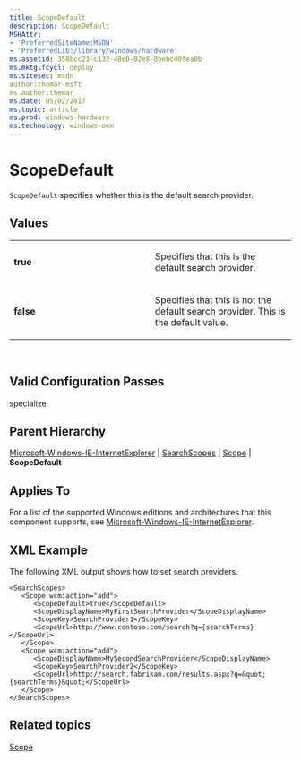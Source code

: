 ```yaml
---
title: ScopeDefault
description: ScopeDefault
MSHAttr:
- 'PreferredSiteName:MSDN'
- 'PreferredLib:/library/windows/hardware'
ms.assetid: 358bcc23-c132-48e0-82e8-8bebcd0fea0b
ms.mktglfcycl: deploy
ms.sitesec: msdn
author:themar-msft
ms.author:themar
ms.date: 05/02/2017
ms.topic: article
ms.prod: windows-hardware
ms.technology: windows-oem
---
```


# ScopeDefault


`ScopeDefault` specifies whether this is the default search provider.

## Values


<table>
<colgroup>
<col width="50%" />
<col width="50%" />
</colgroup>
<tbody>
<tr class="odd">
<td><p><strong>true</strong></p></td>
<td><p>Specifies that this is the default search provider.</p></td>
</tr>
<tr class="even">
<td><p><strong>false</strong></p></td>
<td><p>Specifies that this is not the default search provider. This is the default value.</p></td>
</tr>
</tbody>
</table>

 

## Valid Configuration Passes


specialize

## Parent Hierarchy


[Microsoft-Windows-IE-InternetExplorer](microsoft-windows-ie-internetexplorer.md) | [SearchScopes](microsoft-windows-ie-internetexplorer-searchscopes.md) | [Scope](microsoft-windows-ie-internetexplorer-searchscopes-scope.md) | **ScopeDefault**

## Applies To


For a list of the supported Windows editions and architectures that this component supports, see [Microsoft-Windows-IE-InternetExplorer](microsoft-windows-ie-internetexplorer.md).

## XML Example


The following XML output shows how to set search providers.

```
<SearchScopes>
   <Scope wcm:action="add">
      <ScopeDefault>true</ScopeDefault>
      <ScopeDisplayName>MyFirstSearchProvider</ScopeDisplayName>
      <ScopeKey>SearchProvider1</ScopeKey>
      <ScopeUrl>http://www.contoso.com/search?q={searchTerms}</ScopeUrl>
   </Scope>
   <Scope wcm:action="add">
      <ScopeDisplayName>MySecondSearchProvider</ScopeDisplayName>
      <ScopeKey>SearchProvider2</ScopeKey>
      <ScopeUrl>http://search.fabrikam.com/results.aspx?q=&quot;{searchTerms}&quot;</ScopeUrl>
   </Scope>
</SearchScopes>
```

## Related topics


[Scope](microsoft-windows-ie-internetexplorer-searchscopes-scope.md)

 

 







